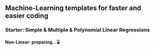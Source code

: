 ## Machine-Learning templates for faster and easier coding
### Starter: Simple & Multiple & Polynomial Linear Regressions
#### Non-Linear: preparing...⌛
